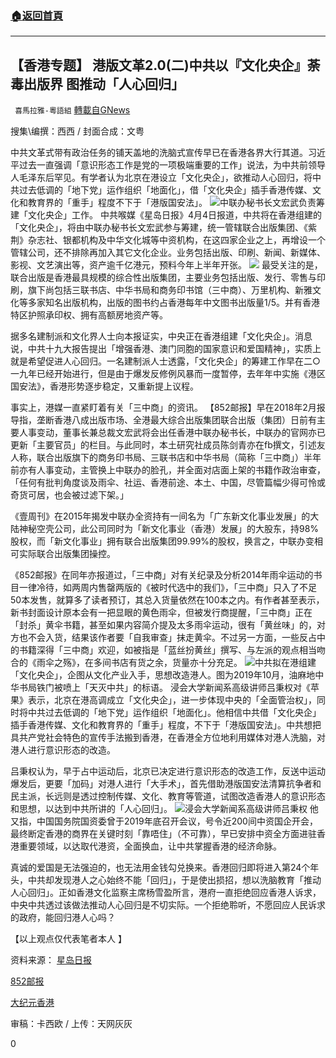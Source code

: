 ###  [:house:返回首頁](https://github.com/ourhimalayas/txt)
---

## 【香港专题】 港版文革2.0(二)中共以『文化央企』荼毒出版界 图推动「人心回归」
` 喜馬拉雅-粵語組` [轉載自GNews](https://gnews.org/zh-hans/1064838/)

搜集\编撰：西西 / 封面合成：文粤

中共文革式带有政治任务的铺天盖地的洗脑式宣传早已在香港各界大行其道。习近平过去一直强调「意识形态工作是党的一项极端重要的工作」说法，为中共前领导人毛泽东后罕见。有学者认为北京在港设立「文化央企」，欲推动人心回归，将中共过去低调的「地下党」运作组织「地面化」，借「文化央企」插手香港传媒、文化和教育界的「重手」程度不下于「港版国安法」。
![]()![](https://gnews.org/wp-content/uploads/2021/04/4086.jpg)中联办秘书长文宏武负责筹建「文化央企」工作。
中共喉媒《星岛日报》4月4日报道，中共将在香港组建的「文化央企」，将由中联办秘书长文宏武参与筹建，统一管辖联合出版集团、《紫荆》杂志社、银都机构及中华文化城等中资机构，在这四家企业之上，再增设一个管辖公司，还不排除再加入其它文化企业。业务包括出版、印刷、新闻、新媒体、影视、文艺演出等，资产逾千亿港元，预料今年上半年开张。
![]()![](https://gnews.org/wp-content/uploads/2021/04/4087.jpg)
最受关注的是，联合出版是香港最具规模的综合性出版集团，主要业务包括出版、发行、零售与印刷，旗下尚包括三联书店、中华书局和商务印书馆（三中商）、万里机构、新雅文化等多家知名出版机构，出版的图书约占香港每年中文图书出版量1/5。并有香港特区护照承印权、拥有高额房地资产等。

据多名建制派和文化界人士向本报证实，中央正在香港组建「文化央企」。消息说，中共十九大报告提出「增强香港、澳门同胞的国家意识和爱国精神」，实质上就是希望促进人心回归。一名建制派人士透露，「文化央企」的筹建工作早在二○一九年已经开始进行，但是由于爆发反修例风暴而一度暂停，去年年中实施《港区国安法》，香港形势逐步稳定，又重新提上议程。

事实上，港媒一直紧盯着有关「三中商」的资讯。 【852邮报】早在2018年2月报导指，垄断香港八成出版市场、全港最大综合出版集团联合出版（集团）日前有主要人事变动，董事长兼总裁文宏武将会出任香港中联办秘书长，中联办的官网亦已更新「主要官员」的栏目。与此同时，本土研究社成员陈剑青亦在fb撰文，引述友人称，联合出版旗下的商务印书局、三联书店和中华书局（简称「三中商」）半年前亦有人事变动，主管换上中联办的脸孔，并全面对店面上架的书籍作政治审查，「任何有批判角度谈及雨伞、社运、香港前途、本土、中国，尽管篇幅少得可怜或奇货可居，也会被过滤下架。」

《壹周刊》在2015年揭发中联办全资持有一间名为「广东新文化事业发展」的大陆神秘空壳公司，此公司同时为「新文化事业（香港）发展」的大股东，持98%股权，而「新文化事业」拥有联合出版集团99.99%的股权，换言之，中联办变相可实际联合出版集团操控。

《852邮报》在同年亦报道过，「三中商」对有关纪录及分析2014年雨伞运动的书目一律冷待，如两周内售罄两版的《被时代选中的我们》，「三中商」只入了不足50本发售，就算多了读者预订，其总入货量依然在100本之内。有作者甚至表示，新书封面设计原本会有一把显眼的黄色雨伞，但被发行商提醒，「三中商」正在「封杀」黄伞书籍，甚至如果内容简介提及太多雨伞运动，很有「黄丝味」的，对方也不会入货，结果该作者要「自我审查」抹走黄伞。不过另一方面，一些反占中的书籍深得「三中商」欢迎，如被指是「蓝丝扮黄丝」撰写、与左派的观点相当吻合的《雨伞之殇》，在多间书店有货之余，货量亦十分充足。
![]()![](https://gnews.org/wp-content/uploads/2021/04/4088.jpg)中共拟在港组建「文化央企」，企图从文化产业入手，思想改造港人。图为2019年10月，油麻地中华书局铁门被喷上「天灭中共」的标语。
浸会大学新闻系高级讲师吕秉权对《苹果》表示，北京在港高调成立「文化央企」，进一步体现中央的「全面管治权」，同时将中共过去低调的「地下党」运作组织「地面化」。他相信中共借「文化央企」插手香港传媒、文化和教育界的「重手」程度，不下于「港版国安法」。中共想把具共产党社会特色的宣传手法搬到香港，在香港全方位地利用媒体对港人洗脑，对港人进行意识形态的改造。

吕秉权认为，早于占中运动后，北京已决定进行意识形态的改造工作，反送中运动爆发后，更要「加码」对港人进行「大手术」，首先借助港版国安法清算抗争者和民主派，长远则是透过控制传媒、文化、教育等管道，试图改造香港人的意识形态和思想，以达到中共所讲的「人心回归」。
![]()![](https://gnews.org/wp-content/uploads/2021/04/4089.jpg)浸会大学新闻系高级讲师吕秉权
他又指，中国国务院国资委曾于2019年底召开会议，号令近200间中资国企开会，最终断定香港的商界在关键时刻「靠唔住」（不可靠），早已安排中资全方面进驻香港重要领域，以达取代港资，全面换血，让中共掌握香港的经济命脉。

真诚的爱国是无法强迫的，也无法用金钱勾兑换来。香港回归即将进入第24个年头，中共却发现港人之心始终不能「回归」，于是使出损招，想以洗脑教育「推动人心回归」。正如香港文化监察主席杨雪盈所言，港府一直拒绝回应香港人诉求，中央中共透过该做法推动人心回归是不切实际。一个拒绝聆听，不愿回应人民诉求的政府，能回归港人心吗？

【以上观点仅代表笔者本人 】

资料来源：
[星岛日报](https://std.stheadline.com/daily/article/2322808/%E6%97%A5%E5%A0%B1-%E6%B8%AF%E8%81%9E-%E4%B8%AD%E5%A4%AE%E5%9C%A8%E6%B8%AF%E7%B5%84%E5%BB%BA%E5%B7%A8%E5%9E%8B-%E6%96%87%E5%8C%96%E5%A4%AE%E4%BC%81)

[852](https://www.post852.com/241934/%E8%81%AF%E5%90%88%E5%87%BA%E7%89%88%E8%91%A3%E4%BA%8B%E9%95%B7%E8%BD%89%E4%BB%BB%E4%B8%AD%E8%81%AF%E8%BE%A6%E7%A7%98%E6%9B%B8%E9%95%B7%E3%80%80%E8%A5%BF%E7%92%B0%E5%BE%AA%E7%A9%BA%E6%AE%BC%E5%85%AC/)[邮报](https://www.post852.com/241934/%E8%81%AF%E5%90%88%E5%87%BA%E7%89%88%E8%91%A3%E4%BA%8B%E9%95%B7%E8%BD%89%E4%BB%BB%E4%B8%AD%E8%81%AF%E8%BE%A6%E7%A7%98%E6%9B%B8%E9%95%B7%E3%80%80%E8%A5%BF%E7%92%B0%E5%BE%AA%E7%A9%BA%E6%AE%BC%E5%85%AC/)

[大纪元香港](https://hk.epochtimes.com/news/2021-01-05/45448816)

审稿：卡西欧 / 上传：天网灰灰

0
